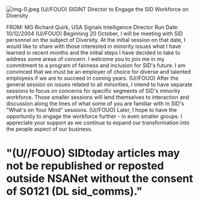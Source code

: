 ![img-0.jpeg](img-0.jpeg)
(U//FOUO) SIGINT Director to Engage the SID Workforce on Diversity

FROM: MG Richard Quirk, USA
Signals Intelligence Director
Run Date: 10/12/2004
(U//FOUO) Beginning 20 October, I will be meeting with SID personnel on the subject of Diversity. At the initial session on that date, I would like to share with those interested in minority issues what I have learned in recent months and the initial steps I have decided to take to address some areas of concern. I welcome you to join me in my commitment to a program of fairness and inclusion for SID's future. I am convinced that we must be an employer of choice for diverse and talented employees if we are to succeed in coming years.
(U//FOUO) After the general session on issues related to all minorities, I intend to have separate sessions to focus on concerns for specific segments of SID's minority workforce. Those smaller sessions will lend themselves to interaction and discussion along the lines of what some of you are familiar with in SID's "What's on Your Mind" sessions.
(U//FOUO) Later, I hope to have the opportunity to engage the workforce further - in even smaller groups. I appreciate your support as we continue to expand our transformation into the people aspect of our business.

# "(U//FOUO) SIDtoday articles may not be republished or reposted outside NSANet without the consent of S0121 (DL sid_comms)."

